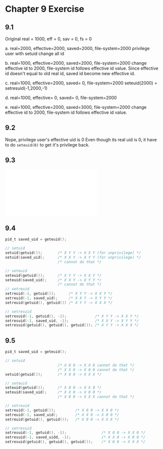 # Chapter 9 Exercise

## 9.1

Original
    real = 1000, eff  = 0, sav  = 0, fs   = 0

a. real=2000, effective=2000, saved=2000, file-system=2000
    privilege user with setuid change all id

b. real=1000, effective=2000, saved=2000, file-system=2000
    change effective id to 2000, file-system id follows effective id value.
    Since effective id doesn't equal to old real id, saved id become new effective id.

c. real=1000, effective=2000, saved=   0, file-system=2000
    seteuid(2000) = setresuid(-1,2000,-1)

d. real=1000, effective=   0, saved=   0, file-system=2000

e. real=1000, effective=2000, saved=3000, file-system=2000
    change effective id to 2000, file-system id follows effective id value.

## 9.2

Nope, privilege user's effective uid is 0
Even though its real uid is 0, it have to do ``seteuid(0)`` to get it's privilege back.

##  9.3

![Code](./p_3.c)

## 9.4 

```c
pid_t saved_uid = geteuid();

// setuid
setuid(getuid());       /* X Y Y -> X X Y (for unprivilege) */
setuid(saved_uid);      /* X X Y -> X Y Y (for unprivilege) */
                        /* cannot do that */

// seteuid
seteuid(getuid());      /* X Y Y -> X X Y */
seteuid(saved_uid);     /* X X Y -> X Y Y */
                        /* cannot do that */
// setreuid
setreuid(-1, getuid());      /* X Y Y -> X X Y */
setreuid(-1, saved_uid);     /* X X Y -> X Y Y */
setreuid(getuid(), getuid()) /* X Y Y -> X X X */

// setresuid
setresuid(-1, getuid(), -1);             /* X Y Y -> X X Y */
setresuid(-1, saved_uid, -1);            /* X X Y -> X Y Y */
setresuid(getuid(), getuid(), getuid()); /* X Y Y -> X X X */

```

## 9.5

```c
pid_t saved_uid = geteuid();

// setuid
                        /* X 0 0 -> X X 0 cannot do that */
                        /* X X 0 -> X 0 0 cannot do that */
setuid(getuid());       /* X 0 0 -> X X X */

// seteuid
seteuid(getuid());      /* X 0 0 -> X X 0 */
seteuid(saved_uid);     /* X X 0 -> X 0 0 */
                        /* X 0 0 -> X X X cannot do that */ 

// setreuid
setreuid(-1, getuid());         /* X 0 0 -> X X 0 */
setreuid(-1, saved_uid);        /* X X 0 -> X 0 0 */
setreuid(getuid(), getuid());   /* X 0 0 -> X X X */

// setresuid
setresuid(-1, getuid(), -1);                /* X 0 0 -> X X 0 */
setresuid(-1, saved_uidd, -1);              /* X X 0 -> X 0 0 */
setresuid(getuid(), getuid(), getuid());    /* X 0 0 -> X X X */
```
